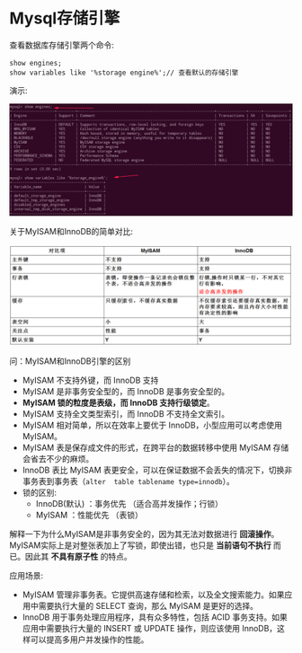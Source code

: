 # Mysql存储引擎

查看数据库存储引擎两个命令:

```mysql
show engines;
show variables like '%storage engine%';// 查看默认的存储引擎
```

演示:

![ad6_查看存储引擎.png](images/ad6_查看存储引擎.png)

关于MyISAM和InnoDB的简单对比:

![ad5_存储引擎对比.png](images/ad5_存储引擎对比.png)

 问：MyISAM和InnoDB引擎的区别

 - MyISAM 不支持外键，而 InnoDB 支持
 - MyISAM 是非事务安全型的，而 InnoDB 是事务安全型的。
 - **MyISAM 锁的粒度是表级，而 InnoDB 支持行级锁定**。
 - MyISAM 支持全文类型索引，而 InnoDB 不支持全文索引。
 - MyISAM 相对简单，所以在效率上要优于 InnoDB，小型应用可以考虑使用 MyISAM。
 - MyISAM 表是保存成文件的形式，在跨平台的数据转移中使用 MyISAM 存储会省去不少的麻烦。
 - InnoDB 表比 MyISAM 表更安全，可以在保证数据不会丢失的情况下，切换非事务表到事务表（`alter  table tablename type=innodb`）。
 - 锁的区别:
   * InnoDB(默认) ：事务优先 （适合高并发操作；行锁）
   * MyISAM ：性能优先  （表锁）

解释一下为什么MyISAM是非事务安全的，因为其无法对数据进行 **回滚操作**。MyISAM实际上是对整张表加上了写锁，即使出错，也只是 **当前语句不执行** 而已。因此其 **不具有原子性** 的特点。


 应用场景:
 * MyISAM 管理非事务表。它提供高速存储和检索，以及全文搜索能力。如果应用中需要执行大量的 SELECT 查询，那么 MyISAM 是更好的选择。
 * InnoDB 用于事务处理应用程序，具有众多特性，包括 ACID 事务支持。如果应用中需要执行大量的 INSERT 或 UPDATE 操作，则应该使用 InnoDB，这样可以提高多用户并发操作的性能。
